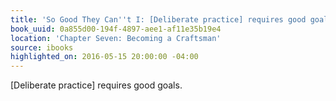 ```yaml
---
title: 'So Good They Can''t I: [Deliberate practice] requires good goals.'
book_uuid: 0a855d00-194f-4897-aee1-af11e35b19e4
location: 'Chapter Seven: Becoming a Craftsman'
source: ibooks
highlighted_on: 2016-05-15 20:00:00 -04:00
---
```


[Deliberate practice] requires good goals.